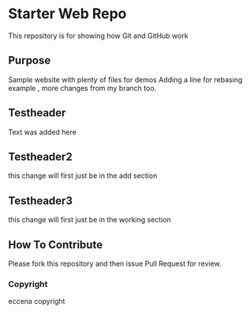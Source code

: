 # Starter Web Repo

This repository is for showing how Git and GitHub work

## Purpose

Sample website with plenty of files for demos
Adding a line for rebasing example , more changes from my branch too.

## Testheader

Text was added here

## Testheader2

this change will first just be in the add section

## Testheader3

this change will first just be in the working section

## How To Contribute

Please fork this repository and then issue Pull Request for review.

### Copyright

eccena copyright